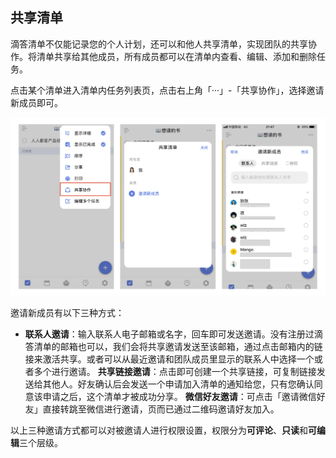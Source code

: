 ## 共享清单

滴答清单不仅能记录您的个人计划，还可以和他人共享清单，实现团队的共享协作。将清单共享给其他成员，所有成员都可以在清单内查看、编辑、添加和删除任务。

点击某个清单进入清单内任务列表页，点击右上角「···」-「共享协作」，选择邀请新成员即可。

![](./images/share/invite.png)

邀请新成员有以下三种方式：

* **联系人邀请**：输入联系人电子邮箱或名字，回车即可发送邀请。没有注册过滴答清单的邮箱也可以，我们会将共享邀请发送至该邮箱，通过点击邮箱内的链接来激活共享。或者可以从最近邀请和团队成员里显示的联系人中选择一个或者多个进行邀请。
**共享链接邀请**：点击即可创建一个共享链接，可复制链接发送给其他人。好友确认后会发送一个申请加入清单的通知给您，只有您确认同意该申请之后，这个清单才被成功分享。
**微信好友邀请**：可点击「邀请微信好友」直接转跳至微信进行邀请，页而已通过二维码邀请好友加入。

以上三种邀请方式都可以对被邀请人进行权限设置，权限分为**可评论**、**只读**和**可编辑**三个层级。